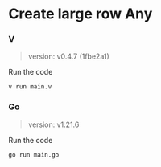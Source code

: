 # Create large row Any

### V

> version: v0.4.7 (1fbe2a1)

Run the code

```
v run main.v
```

### Go

> version: v1.21.6

Run the code

```
go run main.go
```
